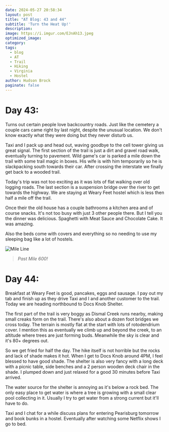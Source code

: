 ```yaml
---
date: 2024-05-27 20:58:34
layout: post
title: "AT Blog: 43 and 44"
subtitle: 'Turn the Heat Up!'
description:
image: https://i.imgur.com/EJnAh13.jpeg
optimized_image: 
category:
tags:
  - blog
  - AT
  - Trail
  - Hiking
  - Virginia
  - Hostel
author: Hudson Brock
paginate: false
---
```


# Day 43:

Turns out certain people love backcountry roads. Just like the cemetery a couple cars came right by last night, despite the unusual location. We don't know exactly what they were doing but they never disturb us.

Taxi and I pack up and head out, waving goodbye to the cell tower giving us great signal. The first section of the trail is just a dirt and gravel road walk, eventually turning to pavement. Wild game's car is parked a mile down the trail with some trail magic in boxes. His wife is with him temporarily so he is slackpacking south towards their car. After crossing the interstate we finally get back to a wooded trail.

Today's trip was not too exciting as it was lots of flat walking over old logging roads. The last section is a suspension bridge over the river to get towards the highway. We are staying at Weary Feet hostel which is less then half a mile off the trail.

Once their the old house has a couple bathrooms a kitchen area and of course snacks. It's not too busy with just 3 other people there. But I tell you the dinner was delicious. Spaghetti with Meat Sauce and Chocolate Cake. It was amazing.

Also the beds come with covers and everything so no needing to use my sleeping bag like a lot of hostels.

![Mile Line](https://i.imgur.com/oe6cUqz.jpeg "Past Mile 600!")

>*Past Mile 600!*

# Day 44:

Breakfast at Weary Feet is good, pancakes, eggs and sausage. I pay out my tab and finish up as they drive Taxi and I and another customer to the trail. Today we are heading northbound to Docs Knob Shelter.

The first part of the trail is very boggy as Dismal Creek runs nearby, making small creaks form on the trail. There's also about a dozen foot bridges we cross today. The terrain is mostly flat at the start with lots of rotodendrium cover. I mention this as eventually we climb up and beyond the creek, to an altitude where trees are just forming buds. Meanwhile the sky is clear and it's 80+ degrees out.

So we get fried for half the day. The hike itself is not horrible but the rocks and lack of shade makes it hot. When I get to Docs Knob around 4PM, I feel blessed to have good shade. The shelter is also very fancy with a long deck with a picnic table, side benches and a 2 person wooden deck chair in the shade. I plumped down and just relaxed for a good 30 minutes before Taxi arrived.

The water source for the shelter is annoying as it's below a rock bed. The only easy place to get water is where a tree is growing with a small clear pool collecting in it. Usually I try to get water from a strong current but it'll have to do.

Taxi and I chat for a while discuss plans for entering Pearisburg tomorrow and book bunks in a hostel. Eventually after watching some Netflix shows I go to bed.
